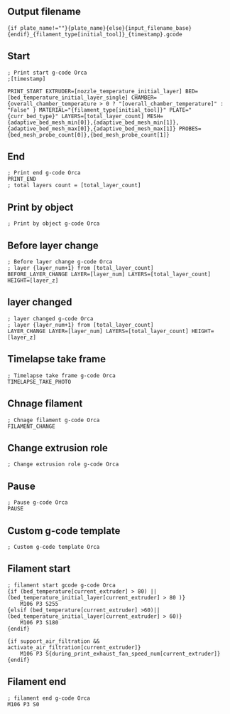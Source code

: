 ## Output filename
```
{if plate_name!=""}{plate_name}{else}{input_filename_base}{endif}_{filament_type[initial_tool]}_{timestamp}.gcode
```

## Start
```
; Print start g-code Orca
;[timestamp]

PRINT_START EXTRUDER=[nozzle_temperature_initial_layer] BED=[bed_temperature_initial_layer_single] CHAMBER={overall_chamber_temperature > 0 ? "[overall_chamber_temperature]" : "False" } MATERIAL="{filament_type[initial_tool]}" PLATE="{curr_bed_type}" LAYERS=[total_layer_count] MESH={adaptive_bed_mesh_min[0]},{adaptive_bed_mesh_min[1]},{adaptive_bed_mesh_max[0]},{adaptive_bed_mesh_max[1]} PROBES={bed_mesh_probe_count[0]},{bed_mesh_probe_count[1]}
```
## End
```
; Print end g-code Orca
PRINT_END
; total layers count = [total_layer_count]
```
## Print by object
```
; Print by object g-code Orca
```
## Before layer change
```
; Before layer change g-code Orca
; layer {layer_num+1} from [total_layer_count]
BEFORE_LAYER_CHANGE LAYER=[layer_num] LAYERS=[total_layer_count] HEIGHT=[layer_z]
```

## layer changed
```
; layer changed g-code Orca
; layer {layer_num+1} from [total_layer_count]
LAYER_CHANGE LAYER=[layer_num] LAYERS=[total_layer_count] HEIGHT=[layer_z]
```

## Timelapse take frame
```
; Timelapse take frame g-code Orca
TIMELAPSE_TAKE_PHOTO
```

## Chnage filament
```
; Chnage filament g-code Orca
FILAMENT_CHANGE
```
## Change extrusion role
```
; Change extrusion role g-code Orca
```
## Pause
```
; Pause g-code Orca
PAUSE
```

## Custom g-code template
```
; Custom g-code template Orca
```

## Filament start
```
; filament start gcode g-code Orca
{if (bed_temperature[current_extruder] > 80) ||(bed_temperature_initial_layer[current_extruder] > 80 )}
    M106 P3 S255
{elsif (bed_temperature[current_extruder] >60)||(bed_temperature_initial_layer[current_extruder] > 60)}
    M106 P3 S180
{endif}

{if support_air_filtration && activate_air_filtration[current_extruder]}
    M106 P3 S{during_print_exhaust_fan_speed_num[current_extruder]} 
{endif}
```

## Filament end
```
; filament end g-code Orca
M106 P3 S0
```